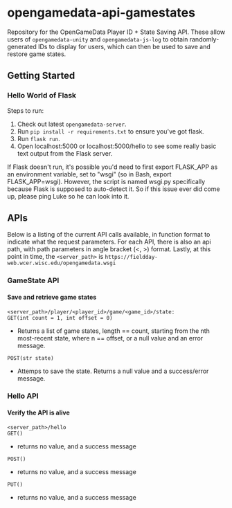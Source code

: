 # opengamedata-api-gamestates

Repository for the OpenGameData Player ID + State Saving API. These allow users of `opengamedata-unity` and `opengamedata-js-log` to obtain randomly-generated IDs to display for users, which can then be used to save and restore game states.

## Getting Started

### Hello World of Flask

Steps to run:

1. Check out latest `opengamedata-server`.
2. Run `pip install -r requirements.txt` to ensure you've got flask.
3. Run `flask run`.
4. Open localhost:5000 or localhost:5000/hello to see some really basic text output from the Flask server.

If Flask doesn't run, it's possible you'd need to first export FLASK_APP as an environment variable, set to "wsgi" (so in Bash, export FLASK_APP=wsgi).
However, the script is named wsgi.py specifically because Flask is supposed to auto-detect it. So if this issue ever did come up, please ping Luke so he can look into it.

## APIs

Below is a listing of the current API calls available, in function format to indicate what the request parameters.
For each API, there is also an api path, with path parameters in angle bracket (<, >) format.
Lastly, at this point in time, the `<server_path>` is `https://fieldday-web.wcer.wisc.edu/opengamedata.wsgi`

### GameState API

#### Save and retrieve game states

`<server_path>/player/<player_id>/game/<game_id>/state:`  
`GET(int count = 1, int offset = 0)`  

- Returns a list of game states, length == count, starting from the nth most-recent state, where n == offset, or a null value and an error message.

`POST(str state)`

- Attemps to save the state. Returns a null value and a success/error message.

### Hello API

#### Verify the API is alive

`<server_path>/hello`  
`GET()`

- returns no value, and a success message  

`POST()`

- returns no value, and a success message

`PUT()`

- returns no value, and a success message
